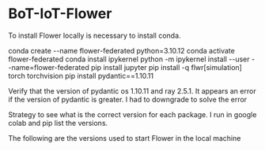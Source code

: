 # BoT-IoT-Flower


To install Flower locally is necessary to install conda. 

conda create --name flower-federated python=3.10.12
conda activate flower-federated
conda install ipykernel
python -m ipykernel install --user --name=flower-federated
pip install jupyter
pip install -q flwr[simulation] torch torchvision
pip install pydantic==1.10.11

Verify that the version of pydantic os 1.10.11 and ray 2.5.1. It appears an error if the version of pydantic is greater. I had to downgrade to solve the error

Strategy to see what is the correct version for each package. I run in google colab and pip list the versions. 






The following are the versions used to start Flower in the local machine
